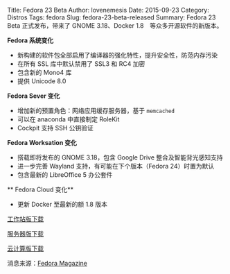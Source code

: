 ﻿Title: Fedora 23 Beta
Author: lovenemesis
Date: 2015-09-23
Category: Distros
Tags: fedora
Slug: fedora-23-beta-released
Summary: Fedora 23 Beta 正式发布，带来了 GNOME 3.18、Docker 1.8　等众多开源软件的新版本。

**Fedora 系统变化**

* 新构建的软件包全部启用了编译器的强化特性，提升安全性，防范内存污染
* 在所有 SSL 库中默认禁用了 SSL3 和 RC4 加密
* 包含新的 Mono4 库
* 提供 Unicode 8.0

**Fedora Sever 变化**

* 增加新的预置角色：网络应用缓存服务器，基于 `memcached`
* 可以在 anaconda 中直接制定 RoleKit
* Cockpit 支持 SSH 公钥验证

**Fedora Worksation 变化**

* 搭载即将发布的 GNOME 3.18，包含 Google Drive 整合及智能背光感知支持
* 进一步完善 Wayland 支持，有可能在下个版本（Fedora 24）时置为默认
* 包含最新的 LibreOffice 5 办公套件

** Fedora Cloud 变化**

* 更新 Docker 至最新的额 1.8 版本

[工作站版下载](https://getfedora.org/en/workstation/prerelease/)

[服务器版下载](https://getfedora.org/en/server/prerelease/)

[云计算版下载](https://getfedora.org/en/cloud/prerelease/)


消息来源：[Fedora Magazine](http://fedoramagazine.org/fedora-23-beta-released/)